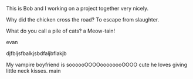 This is Bob and I working on a project together very nicely.

Why did the chicken cross the road?
To escape from slaughter.



What do you call a pile of cats?
a Meow-tain!

evan

djfbljsfbalkjsbdfaljbflakjb

My vampire boyfriend is soooooOOOOoooooooOOOO cute he loves giving little neck kisses.
main

